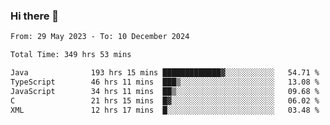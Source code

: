 ### Hi there 👋

<!--START_SECTION:waka-->

```txt
From: 29 May 2023 - To: 10 December 2024

Total Time: 349 hrs 53 mins

Java              193 hrs 15 mins █████████████▓░░░░░░░░░░░   54.71 %
TypeScript        46 hrs 11 mins  ███▒░░░░░░░░░░░░░░░░░░░░░   13.08 %
JavaScript        34 hrs 11 mins  ██▒░░░░░░░░░░░░░░░░░░░░░░   09.68 %
C                 21 hrs 15 mins  █▓░░░░░░░░░░░░░░░░░░░░░░░   06.02 %
XML               12 hrs 17 mins  █░░░░░░░░░░░░░░░░░░░░░░░░   03.48 %
```

<!--END_SECTION:waka-->
<!--
**the-beef-calculator/the-beef-calculator** is a ✨ _special_ ✨ repository because its `README.md` (this file) appears on your GitHub profile.

Here are some ideas to get you started:

- 🔭 I’m currently working on ...
- 🌱 I’m currently learning ...
- 👯 I’m looking to collaborate on ...
- 🤔 I’m looking for help with ...
- 💬 Ask me about ...
- 📫 How to reach me: ...
- 😄 Pronouns: ...
- ⚡ Fun fact: ...
-->
